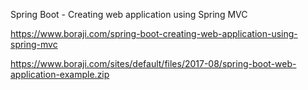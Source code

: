 Spring Boot - Creating web application using Spring MVC

https://www.boraji.com/spring-boot-creating-web-application-using-spring-mvc

https://www.boraji.com/sites/default/files/2017-08/spring-boot-web-application-example.zip